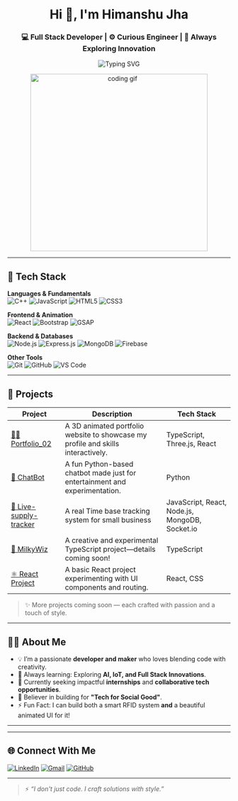 <h1 align="center">Hi 👋, I'm Himanshu Jha</h1>
<h3 align="center">💻 Full Stack Developer | ⚙️ Curious Engineer | 🚀 Always Exploring Innovation</h3>

<p align="center">
  <img src="https://readme-typing-svg.herokuapp.com?font=Fira+Code&weight=500&pause=1000&center=true&width=435&lines=Passionate+Developer;I+love+building+smart+solutions;React+%7C+Node+%7C+IoT+%7C+Firebase" alt="Typing SVG" />
</p>

<p align="center">
  <img src="https://media.giphy.com/media/qgQUggAC3Pfv687qPC/giphy.gif" width="400" alt="coding gif">
</p>

---

## 🧰 Tech Stack

**Languages & Fundamentals**  
![C++](https://img.shields.io/badge/C++-00599C?style=flat&logo=cplusplus&logoColor=white)
![JavaScript](https://img.shields.io/badge/JavaScript-black?style=flat&logo=javascript)
![HTML5](https://img.shields.io/badge/HTML5-E34F26?style=flat&logo=html5&logoColor=white)
![CSS3](https://img.shields.io/badge/CSS3-1572B6?style=flat&logo=css3&logoColor=white)

**Frontend & Animation**  
![React](https://img.shields.io/badge/React-20232A?style=flat&logo=react)
![Bootstrap](https://img.shields.io/badge/Bootstrap-563D7C?style=flat&logo=bootstrap)
![GSAP](https://img.shields.io/badge/GSAP-88CE02?style=flat&logo=greensock&logoColor=black)

**Backend & Databases**  
![Node.js](https://img.shields.io/badge/Node.js-339933?style=flat&logo=nodedotjs&logoColor=white)
![Express.js](https://img.shields.io/badge/Express.js-000000?style=flat&logo=express&logoColor=white)
![MongoDB](https://img.shields.io/badge/MongoDB-4EA94B?style=flat&logo=mongodb&logoColor=white)
![Firebase](https://img.shields.io/badge/Firebase-ffca28?style=flat&logo=firebase&logoColor=black)

**Other Tools**  
![Git](https://img.shields.io/badge/Git-F05032?style=flat&logo=git&logoColor=white)
![GitHub](https://img.shields.io/badge/GitHub-181717?style=flat&logo=github)
![VS Code](https://img.shields.io/badge/VS%20Code-007ACC?style=flat&logo=visual-studio-code)

---

## 💼 Projects

| Project | Description | Tech Stack |
|---------|-------------|------------|
| [🧑‍💻 Portfolio_02](https://github.com/NYLONXD/Portfolio_02) | A 3D animated portfolio website to showcase my profile and skills interactively. | TypeScript, Three.js, React |
| [🤖 ChatBot](https://github.com/NYLONXD/ChatBot) | A fun Python-based chatbot made just for entertainment and experimentation. | Python |
| [🚚 Live-supply-tracker](https://github.com/NYLONXD/Live-supply-tracker) |A real Time base tracking system for small business| JavaScript, React, Node.js, MongoDB, Socket.io |
| [🌌 MilkyWiz](https://github.com/NYLONXD/MilkyWiz) | A creative and experimental TypeScript project—details coming soon! | TypeScript |
| [⚛️ React Project](https://github.com/NYLONXD/React-project) | A basic React project experimenting with UI components and routing. | React, CSS |

> ✨ More projects coming soon — each crafted with passion and a touch of style.

---

## 🧑‍🎓 About Me

- 💡 I’m a passionate **developer and maker** who loves blending code with creativity.
- 🧠 Always learning: Exploring **AI, IoT, and Full Stack Innovations**.
- 🎯 Currently seeking impactful **internships** and **collaborative tech opportunities**.
- 🌱 Believer in building for **"Tech for Social Good"**.
- ⚡ Fun Fact: I can build both a smart RFID system **and** a beautiful animated UI for it!

---

<!--
## 📊 GitHub Stats

<p align="center">
  <img src="https://github-readme-stats.vercel.app/api?username=NYLONXD&show_icons=true&theme=radical" alt="stats" />
  <img src="https://github-readme-stats.vercel.app/api/top-langs/?username=NYLONXD&layout=compact&theme=radical" alt="top langs" />
</p>
-->

---

## 🌐 Connect With Me

[![LinkedIn](https://img.shields.io/badge/LinkedIn-Himanshu%20Jha-blue?style=flat&logo=linkedin)](https://www.linkedin.com/in/himanshu-jha-nylonxd/)
[![Gmail](https://img.shields.io/badge/Gmail-himanshujha%40email.com-red?style=flat&logo=gmail)](mailto:himanshujha202005@gmail.com)
[![GitHub](https://img.shields.io/badge/GitHub-NYLONXD-black?style=flat&logo=github)](https://github.com/NYLONXD)

---

> ⚡ *“I don't just code. I craft solutions with style.”*
